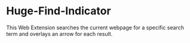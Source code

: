# Huge-Find-Indicator
This Web Extension searches the current webpage for a specific search term and overlays an arrow for each result.
